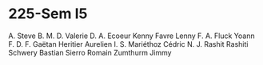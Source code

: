 # 225-Sem I5

A. Steve
B. M.
D. Valerie
D. A.
Ecoeur Kenny
Favre Lenny
F. A.
Fluck Yoann
F. D.
F. Gaëtan
Heritier Aurelien
I. S.
Mariéthoz Cédric
N. J.
Rashit Rashiti
Schwery Bastian
Sierro Romain
Zumthurm Jimmy

